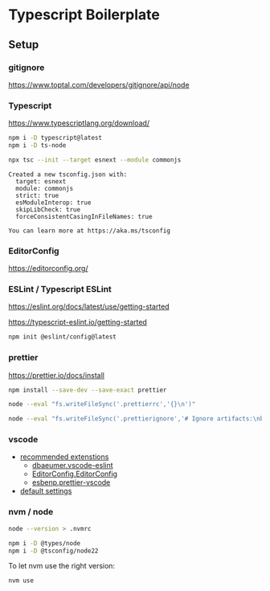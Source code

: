 # Typescript Boilerplate

## Setup

### gitignore

https://www.toptal.com/developers/gitignore/api/node

### Typescript

https://www.typescriptlang.org/download/

```sh
npm i -D typescript@latest
npm i -D ts-node

npx tsc --init --target esnext --module commonjs

```

```text
Created a new tsconfig.json with:
  target: esnext
  module: commonjs
  strict: true
  esModuleInterop: true
  skipLibCheck: true
  forceConsistentCasingInFileNames: true

You can learn more at https://aka.ms/tsconfig
```

### EditorConfig

https://editorconfig.org/

### ESLint / Typescript ESLint

https://eslint.org/docs/latest/use/getting-started

https://typescript-eslint.io/getting-started

```sh
npm init @eslint/config@latest

```

### prettier

https://prettier.io/docs/install

```sh
npm install --save-dev --save-exact prettier

node --eval "fs.writeFileSync('.prettierrc','{}\n')"

node --eval "fs.writeFileSync('.prettierignore','# Ignore artifacts:\nbuild\ncoverage\n')"

```

### vscode

- [recommended extenstions](./.vscode/extensions.json)
  - [dbaeumer.vscode-eslint](https://marketplace.visualstudio.com/items?itemName=dbaeumer.vscode-eslint)
  - [EditorConfig.EditorConfig](https://marketplace.visualstudio.com/items?itemName=EditorConfig.EditorConfig)
  - [esbenp.prettier-vscode](https://marketplace.visualstudio.com/items?itemName=esbenp.prettier-vscode)
- [default settings](./.vscode/settings.json)

### nvm / node

```sh
node --version > .nvmrc

npm i -D @types/node
npm i -D @tsconfig/node22

```

To let nvm use the right version:

```sh
nvm use

```
